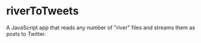 # riverToTweets
A JavaScript app that reads any number of "river" files and streams them as posts to Twitter.
